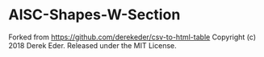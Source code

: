 # AISC-Shapes-W-Section

Forked from https://github.com/derekeder/csv-to-html-table
Copyright (c) 2018 Derek Eder. Released under the MIT License.
